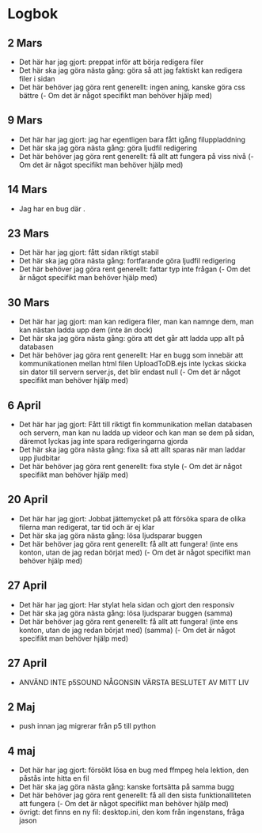 # Logbok


## 2 Mars
- Det här har jag gjort: preppat inför att börja redigera filer
- Det här ska jag göra nästa gång: göra så att jag faktiskt kan redigera filer i sidan 
- Det här behöver jag göra rent generellt: ingen aning, kanske göra css bättre
(- Om det är något specifikt man behöver hjälp med)

## 9 Mars
- Det här har jag gjort: jag har egentligen bara fått igång filuppladdning
- Det här ska jag göra nästa gång: göra ljudfil redigering
- Det här behöver jag göra rent generellt: få allt att fungera på viss nivå
(- Om det är något specifikt man behöver hjälp med)

## 14 Mars
- Jag har en bug där .

## 23 Mars
- Det här har jag gjort: fått sidan riktigt stabil
- Det här ska jag göra nästa gång: fortfarande göra ljudfil redigering
- Det här behöver jag göra rent generellt: fattar typ inte frågan
(- Om det är något specifikt man behöver hjälp med)

## 30 Mars
- Det här har jag gjort: man kan redigera filer, man kan namnge dem, man kan nästan ladda upp dem (inte än dock)
- Det här ska jag göra nästa gång: göra att det går att ladda upp allt på databasen
- Det här behöver jag göra rent generellt: Har en bugg som innebär att kommunikationen mellan html filen UploadToDB.ejs inte lyckas skicka sin dator till servern server.js, det blir endast null
(- Om det är något specifikt man behöver hjälp med)
## 6 April
- Det här har jag gjort: Fått till riktigt fin kommunikation mellan databasen och servern, man kan nu ladda up videor  och kan man se dem på sidan, däremot lyckas jag inte spara redigeringarna gjorda
- Det här ska jag göra nästa gång: fixa så att allt sparas när man laddar upp jludbitar
- Det här behöver jag göra rent generellt: fixa style
(- Om det är något specifikt man behöver hjälp med)
## 20 April
- Det här har jag gjort: Jobbat jättemycket på att försöka spara de olika filerna man redigerat, tar tid och är ej klar
- Det här ska jag göra nästa gång: lösa ljudsparar buggen
- Det här behöver jag göra rent generellt: få allt att fungera! (inte ens konton, utan de jag redan börjat med)
(- Om det är något specifikt man behöver hjälp med)
## 27 April
- Det här har jag gjort: Har stylat hela sidan och gjort den responsiv
- Det här ska jag göra nästa gång: lösa ljudsparar buggen (samma)
- Det här behöver jag göra rent generellt: få allt att fungera! (inte ens konton, utan de jag redan börjat med) (samma)
(- Om det är något specifikt man behöver hjälp med)
## 27 April
- ANVÄND INTE p5SOUND NÅGONSIN VÄRSTA BESLUTET AV MITT LIV

## 2 Maj
- push innan jag migrerar från p5 till python

## 4 maj
- Det här har jag gjort: försökt lösa en bug med ffmpeg hela lektion, den påstås inte hitta en fil
- Det här ska jag göra nästa gång: kanske fortsätta på samma bugg
- Det här behöver jag göra rent generellt: få all den sista funktionalliteten att fungera
(- Om det är något specifikt man behöver hjälp med)
- övrigt: det finns en ny fil: desktop.ini, den kom från ingenstans, fråga jason